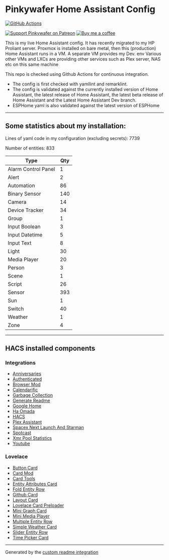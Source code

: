 # Pinkywafer Home Assistant Config

[![GitHub Actions][actions-shield]][actions]

[![Support Pinkywafer on Patreon][patreon-shield]][patreon]
[![Buy me a coffee][bmc-shield]][bmc]

This is my live Home Assistant config. 
It has recently migrated to my HP Proliant server.
Proxmox is installed on bare metal,  then this (production) Home Assistant runs in a VM.
A separate VM provides my Dev. env
Various other VMs and LXCs are providing other services such as Plex server, NAS etc on this same machine

This repo is checked using Github Actions for continuous integration.
  * The config is first checked with yamllint and remarklint.
  * The config is validated against the currently installed version of Home Assistant, the latest release of Home Assistant, the latest beta release of Home Assistant and the Latest Home Assistant Dev branch.
  * ESPHome yaml is also validated against the latest version of ESPHome

***

## Some statistics about my installation:

Lines of yaml code in my configuration (excluding secrets): 7739

Number of entities: 833

Type | Qty
-- | --
Alarm Control Panel | 1
Alert | 2
Automation | 86
Binary Sensor | 140
Camera | 14
Device Tracker | 34
Group | 1
Input Boolean | 3
Input Datetime | 5
Input Text | 8
Light | 30
Media Player | 20
Person | 3
Scene | 1
Script | 26
Sensor | 393
Sun | 1
Switch | 40
Weather | 1
Zone | 4

***

## HACS installed components

### Integrations
  - [Anniversaries](https://github.com/pinkywafer/Anniversaries)
  - [Authenticated](https://github.com/custom-components/authenticated)
  - [Browser Mod](https://github.com/thomasloven/hass-browser_mod)
  - [Calendarific](https://github.com/pinkywafer/Calendarific)
  - [Garbage Collection](https://github.com/bruxy70/Garbage-Collection)
  - [Generate Readme](https://github.com/custom-components/readme)
  - [Google Home](https://github.com/leikoilja/ha-google-home)
  - [Ha Omada](https://github.com/zachcheatham/ha-omada)
  - [HACS](https://github.com/hacs/integration)
  - [Plex Assistant](https://github.com/maykar/plex_assistant)
  - [Spacex Next Launch And Starman](https://github.com/djtimca/HASpaceX)
  - [Spotcast](https://github.com/fondberg/spotcast)
  - [Xmr Pool Statistics](https://github.com/hwmland/homeassistant-xmrpool_stat)
  - [Youtube](https://github.com/custom-components/youtube)

### Lovelace
  - [Button Card](https://github.com/custom-cards/button-card)
  - [Card Mod](https://github.com/thomasloven/lovelace-card-mod)
  - [Card Tools](https://github.com/thomasloven/lovelace-card-tools)
  - [Entity Attributes Card](https://github.com/custom-cards/entity-attributes-card)
  - [Fold Entity Row](https://github.com/thomasloven/lovelace-fold-entity-row)
  - [Github Card](https://github.com/ljmerza/github-card)
  - [Layout Card](https://github.com/thomasloven/lovelace-layout-card)
  - [Lovelace Card Preloader](https://github.com/gadgetchnnel/lovelace-card-preloader)
  - [Mini Graph Card](https://github.com/kalkih/mini-graph-card)
  - [Mini Media Player](https://github.com/kalkih/mini-media-player)
  - [Multiple Entity Row](https://github.com/benct/lovelace-multiple-entity-row)
  - [Simple Weather Card](https://github.com/kalkih/simple-weather-card)
  - [Slider Entity Row](https://github.com/thomasloven/lovelace-slider-entity-row)
  - [Time Picker Card](https://github.com/GeorgeSG/lovelace-time-picker-card)

***


Generated by the [custom readme integration](https://github.com/custom-components/readme)

[actions]: https://github.com/pinkywafer/Home-Assistant_Config/actions
[bmc]: https://www.buymeacoffee.com/V3q9id4
[patreon]: https://www.patreon.com/pinkywafer
[actions-shield]: https://github.com/pinkywafer/Home-Assistant_Config/workflows/Home%20Assistant%20CI/badge.svg
[bmc-shield]: https://img.shields.io/static/v1.svg?label=Buy%20me%20a%20coffee&logo=buy%20me%20a%20coffee&logoColor=white&labelColor=ff69b4&message=donate&color=Black
[patreon-shield]: https://c5.patreon.com/external/logo/become_a_patron_button.png
